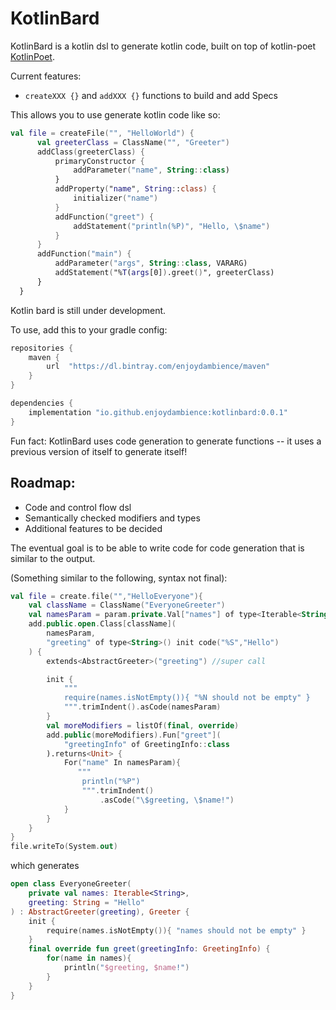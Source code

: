 # KotlinBard

KotlinBard is a kotlin dsl to generate kotlin code, built on top of kotlin-poet [KotlinPoet](https://github.com/square/kotlinpoet).

Current features:
- `createXXX {}` and `addXXX {}` functions to build and add Specs

This allows you to use generate kotlin code like so:
```kotlin
val file = createFile("", "HelloWorld") {
      val greeterClass = ClassName("", "Greeter")
      addClass(greeterClass) {
          primaryConstructor {
              addParameter("name", String::class)
          }
          addProperty("name", String::class) {
              initializer("name")
          }
          addFunction("greet") {
              addStatement("println(%P)", "Hello, \$name")
          }
      }
      addFunction("main") {
          addParameter("args", String::class, VARARG)
          addStatement("%T(args[0]).greet()", greeterClass)
      }
  }
```
Kotlin bard is still under development.

To use, add this to your gradle config:
```groovy
repositories {
    maven {
        url  "https://dl.bintray.com/enjoydambience/maven" 
    }
}

dependencies {
    implementation "io.github.enjoydambience:kotlinbard:0.0.1"
}
```


Fun fact: KotlinBard uses code generation to generate functions -- it uses a previous version of itself to generate itself!

## Roadmap:
- Code and control flow dsl
- Semantically checked modifiers and types
- Additional features to be decided
 
The eventual goal is to be able to write code for code generation that is similar to the output.

(Something similar to the following, syntax not final):
```kotlin
val file = create.file("","HelloEveryone"){
    val className = ClassName("EveryoneGreeter")
    val namesParam = param.private.Val["names"] of type<Iterable<String>>()
    add.public.open.Class[className](
        namesParam,
        "greeting" of type<String>() init code("%S","Hello")
    ) {
        extends<AbstractGreeter>("greeting") //super call

        init {
            """
            require(names.isNotEmpty()){ "%N should not be empty" }
            """.trimIndent().asCode(namesParam)
        }
        val moreModifiers = listOf(final, override)
        add.public(moreModifiers).Fun["greet"](
            "greetingInfo" of GreetingInfo::class
        ).returns<Unit> {
            For("name" In namesParam){
               """
                println("%P")
                """.trimIndent()
                    .asCode("\$greeting, \$name!")
            }
        }
    }
}    
file.writeTo(System.out)
```
which generates
```kotlin
open class EveryoneGreeter(
    private val names: Iterable<String>,
    greeting: String = "Hello"
) : AbstractGreeter(greeting), Greeter {
    init {
        require(names.isNotEmpty()){ "names should not be empty" }
    }
    final override fun greet(greetingInfo: GreetingInfo) {
        for(name in names){
            println("$greeting, $name!")
        }
    }
}

```
